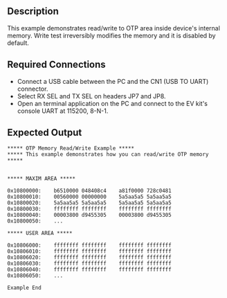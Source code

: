 ## Description

This example demonstrates read/write to OTP area inside device's internal memory. Write test irreversibly modifies the memory and it is disabled by default.

## Required Connections

-   Connect a USB cable between the PC and the CN1 (USB TO UART) connector.
-   Select RX SEL and TX SEL on headers JP7 and JP8.
-   Open an terminal application on the PC and connect to the EV kit's console UART at 115200, 8-N-1.

## Expected Output

```
***** OTP Memory Read/Write Example *****
***** This example demonstrates how you can read/write OTP memory *****


***** MAXIM AREA *****

0x10800000:    b6510000 048408c4    a81f0000 728c0481
0x10800010:    00560000 00000000    5a5aa5a5 5a5aa5a5
0x10800020:    5a5aa5a5 5a5aa5a5    5a5aa5a5 5a5aa5a5
0x10800030:    ffffffff ffffffff    ffffffff ffffffff
0x10800040:    00003800 d9455305    00003800 d9455305
0x10800050:    ...

***** USER AREA *****

0x10806000:    ffffffff ffffffff    ffffffff ffffffff
0x10806010:    ffffffff ffffffff    ffffffff ffffffff
0x10806020:    ffffffff ffffffff    ffffffff ffffffff
0x10806030:    ffffffff ffffffff    ffffffff ffffffff
0x10806040:    ffffffff ffffffff    ffffffff ffffffff
0x10806050:    ...

Example End
```